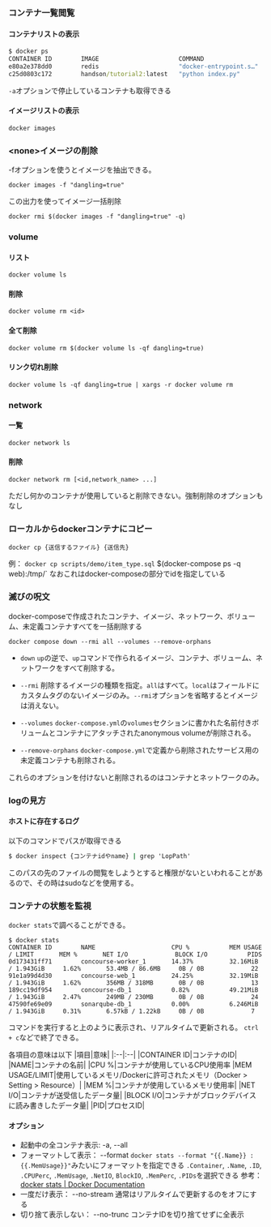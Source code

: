 ### コンテナ一覧閲覧
#### コンテナリストの表示
```cmd
$ docker ps
CONTAINER ID        IMAGE                      COMMAND                  CREATED             STATUS                    PORTS                               NAMES
e80a2e378dd0        redis                      "docker-entrypoint.s…"   4 days ago          Exited (255) 2 days ago   0.0.0.0:6379->6379/tcp              redis
c25d0803c172        handson/tutorial2:latest   "python index.py"        3+++++++++++++++++++++++++++++++++++12 days ago         Exited (255) 2 days ago   0.0.0.0:8080->8080/tcp              tutorial2_application_1
```
`-a`オプションで停止しているコンテナも取得できる

#### イメージリストの表示
```cmd
docker images
```

### \<none>イメージの削除
-fオプションを使うとイメージを抽出できる。
```
docker images -f "dangling=true"
```
この出力を使ってイメージ一括削除
```
docker rmi $(docker images -f "dangling=true" -q)
```

### volume
#### リスト
```
docker volume ls
```
#### 削除
```
docker volume rm <id>
```
#### 全て削除
```
docker volume rm $(docker volume ls -qf dangling=true)
```
#### リンク切れ削除
```
docker volume ls -qf dangling=true | xargs -r docker volume rm
```

### network
#### 一覧
```
docker network ls
```
#### 削除
```
docker network rm [<id,network_name> ...]
```
ただし何かのコンテナが使用していると削除できない。強制削除のオプションもなし
### ローカルからdockerコンテナにコピー
```
docker cp {送信するファイル} {送信先}
```
例：
`docker cp scripts/demo/item_type.sql` $(docker-compose ps -q web):/tmp/`
なおこれはdocker-composeの部分でidを指定している
### 滅びの呪文

docker-composeで作成されたコンテナ、イメージ、ネットワーク、ボリューム、未定義コンテナすべてを一括削除する
```
docker compose down --rmi all --volumes --remove-orphans
```
* `down`
    `up`の逆で、`up`コマンドで作られるイメージ、コンテナ、ボリューム、ネットワークをすべて削除する。
* `--rmi`
    削除するイメージの種類を指定。`all`はすべて。`local`はフィールドにカスタムタグのないイメージのみ。`--rmi`オプションを省略するとイメージは消えない。

* `--volumes`
    `docker-compose.yml`の`volumes`セクションに書かれた名前付きボリュームとコンテナにアタッチされたanonymous volumeが削除される。
* `--remove-orphans`
    `docker-compose.yml`で定義から削除されたサービス用の未定義コンテナも削除される。
    
これらのオプションを付けないと削除されるのはコンテナとネットワークのみ。

### logの見方
#### ホストに存在するログ
以下のコマンドでパスが取得できる
```cmd
$ docker inspect {コンテナidやname} | grep 'LopPath'
```
このパスの先のファイルの閲覧をしようとすると権限がないといわれることがあるので、その時はsudoなどを使用する。

### コンテナの状態を監視
`docker stats`で調べることができる。
```
$ docker stats
CONTAINER ID        NAME                     CPU %           MEM USAGE / LIMIT       MEM %       NET I/O             BLOCK I/O           PIDS
0d173431ff71        concourse-worker_1       14.37%          32.16MiB / 1.943GiB     1.62%       53.4MB / 86.6MB     0B / 0B             22
91e1a99d4d30        concourse-web_1          24.25%          32.19MiB / 1.943GiB     1.62%       356MB / 318MB       0B / 0B             13
189cc19df954        concourse-db_1           0.82%           49.21MiB / 1.943GiB     2.47%       249MB / 230MB       0B / 0B             24
47590fe69e09        sonarqube-db_1           0.00%           6.246MiB / 1.943GiB     0.31%       6.57kB / 1.22kB     0B / 0B             7
```
コマンドを実行すると上のように表示され、リアルタイムで更新される。
`ctrl + c`などで終了できる。

各項目の意味は以下
|項目|意味|
|:--|:--|
|CONTAINER ID|コンテナのID|
|NAME|コンテナの名前|
|CPU %|コンテナが使用しているCPU使用率
|MEM USAGE/LIMIT|使用しているメモリ/Dockerに許可されたメモリ（Docker > Setting > Resource）|
|MEM %|コンテナが使用しているメモリ使用率|
|NET I/O|コンテナが送受信したデータ量|
|BLOCK I/O|コンテナがブロックデバイスに読み書きしたデータ量|
|PID|プロセスID|
#### オプション
* 起動中の全コンテナ表示: -a, --all
* フォーマットして表示： --format
    `docker stats --format "{{.Name}} : {{.MemUsage}}"`みたいにフォーマットを指定できる
    `.Container`, `.Name`, `.ID`, `.CPUPerc`, `.MemUsage`, `.NetIO`, `BlockIO`, `.MemPerc`, `.PIDs`を選択できる
    参考：[docker stats | Docker Documentation](https://docs.docker.com/engine/reference/commandline/stats/#formatting)
* 一度だけ表示： --no-stream
    通常はリアルタイムで更新するのをオフにする
* 切り捨て表示しない： --no-trunc
    コンテナIDを切り捨てせずに全表示